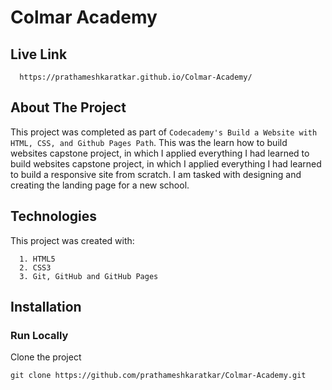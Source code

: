 # Colmar Academy

## Live Link
```
  https://prathameshkaratkar.github.io/Colmar-Academy/
```

## About The Project
This project was completed as part of `Codecademy's Build a Website with HTML, CSS, and Github Pages Path`.
This was the learn how to build websites capstone project, in which I applied everything I had learned to 
build websites capstone project, in which I applied everything I had learned to build a responsive site from
scratch. I am tasked with designing and creating the landing page for a new school.

## Technologies 
This project was created with: 
```
  1. HTML5
  2. CSS3
  3. Git, GitHub and GitHub Pages
```

## Installation
### Run Locally
Clone the project
```
git clone https://github.com/prathameshkaratkar/Colmar-Academy.git
```
